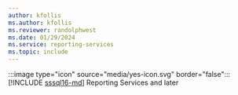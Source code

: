 ```yaml
---
author: kfollis
ms.author: kfollis
ms.reviewer: randolphwest
ms.date: 01/29/2024
ms.service: reporting-services
ms.topic: include
---
```

:::image type="icon" source="media/yes-icon.svg" border="false"::: [!INCLUDE [sssql16-md](sssql16-md.md)]&nbsp;Reporting&nbsp;Services and later
